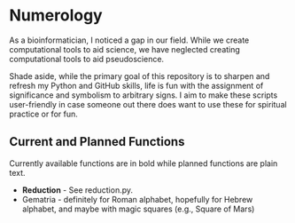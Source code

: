 # Numerology

As a bioinformatician, I noticed a gap in our field. While we create computational tools to aid science, we have neglected creating computational tools to aid pseudoscience.

Shade aside, while the primary goal of this repository is to sharpen and refresh my Python and GitHub skills, life is fun with the assignment of significance and symbolism to arbitrary signs. I aim to make these scripts user-friendly in case someone out there does want to use these for spiritual practice or for fun.

## Current and Planned Functions

Currently available functions are in bold while planned functions are plain text.
* **Reduction** - See reduction.py.
* Gematria - definitely for Roman alphabet, hopefully for Hebrew alphabet, and maybe with magic squares (e.g., Square of Mars)
